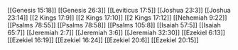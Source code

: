 [[Genesis 15:18]]
[[Genesis 26:3]]
[[Leviticus 17:5]]
[[Joshua 23:3]]
[[Joshua 23:14]]
[[2 Kings 17:9]]
[[2 Kings 17:10]]
[[2 Kings 17:12]]
[[Nehemiah 9:22]]
[[Psalms 78:55]]
[[Psalms 78:58]]
[[Psalms 105:8]]
[[Isaiah 57:5]]
[[Isaiah 65:7]]
[[Jeremiah 2:7]]
[[Jeremiah 3:6]]
[[Jeremiah 32:30]]
[[Ezekiel 6:13]]
[[Ezekiel 16:19]]
[[Ezekiel 16:24]]
[[Ezekiel 20:6]]
[[Ezekiel 20:15]]

